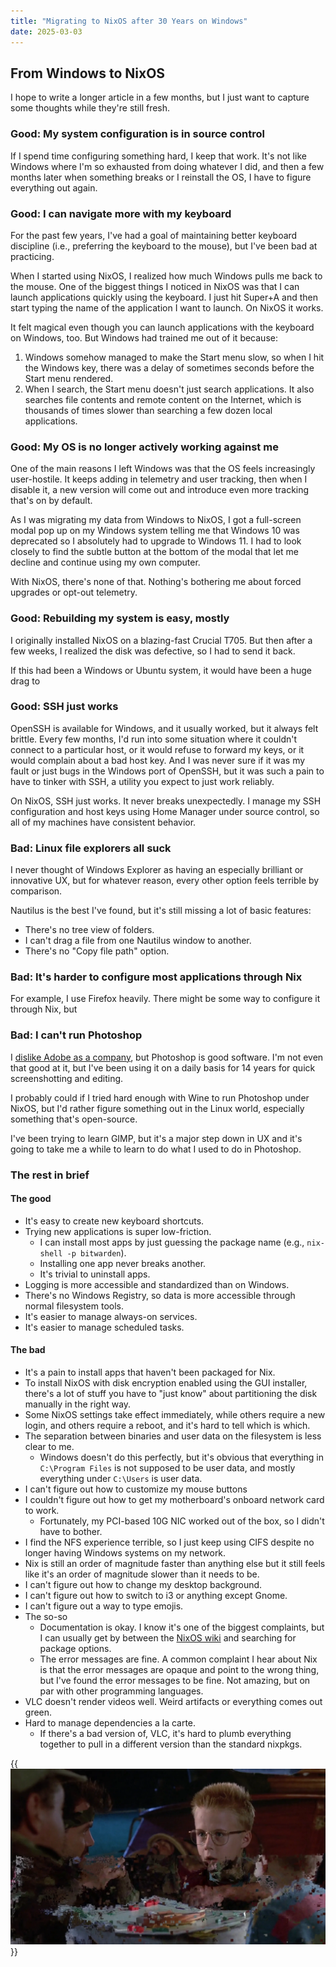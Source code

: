 ```yaml
---
title: "Migrating to NixOS after 30 Years on Windows"
date: 2025-03-03
---
```


## From Windows to NixOS

I hope to write a longer article in a few months, but I just want to capture some thoughts while they're still fresh.

### Good: My system configuration is in source control

If I spend time configuring something hard, I keep that work. It's not like Windows where I'm so exhausted from doing whatever I did, and then a few months later when something breaks or I reinstall the OS, I have to figure everything out again.

### Good: I can navigate more with my keyboard

For the past few years, I've had a goal of maintaining better keyboard discipline (i.e., preferring the keyboard to the mouse), but I've been bad at practicing.

When I started using NixOS, I realized how much Windows pulls me back to the mouse. One of the biggest things I noticed in NixOS was that I can launch applications quickly using the keyboard. I just hit Super+A and then start typing the name of the application I want to launch. On NixOS it works.

It felt magical even though you can launch applications with the keyboard on Windows, too. But Windows had trained me out of it because:

1. Windows somehow managed to make the Start menu slow, so when I hit the Windows key, there was a delay of sometimes seconds before the Start menu rendered.
1. When I search, the Start menu doesn't just search applications. It also searches file contents and remote content on the Internet, which is thousands of times slower than searching a few dozen local applications.

### Good: My OS is no longer actively working against me

One of the main reasons I left Windows was that the OS feels increasingly user-hostile. It keeps adding in telemetry and user tracking, then when I disable it, a new version will come out and introduce even more tracking that's on by default.

As I was migrating my data from Windows to NixOS, I got a full-screen modal pop up on my Windows system telling me that Windows 10 was deprecated so I absolutely had to upgrade to Windows 11. I had to look closely to find the subtle button at the bottom of the modal that let me decline and continue using my own computer.

With NixOS, there's none of that. Nothing's bothering me about forced upgrades or opt-out telemetry.

### Good: Rebuilding my system is easy, mostly

I originally installed NixOS on a blazing-fast Crucial T705. But then after a few weeks, I realized the disk was defective, so I had to send it back.

If this had been a Windows or Ubuntu system, it would have been a huge drag to

### Good: SSH just works

OpenSSH is available for Windows, and it usually worked, but it always felt brittle. Every few months, I'd run into some situation where it couldn't connect to a particular host, or it would refuse to forward my keys, or it would complain about a bad host key. And I was never sure if it was my fault or just bugs in the Windows port of OpenSSH, but it was such a pain to have to tinker with SSH, a utility you expect to just work reliably.

On NixOS, SSH just works. It never breaks unexpectedly. I manage my SSH configuration and host keys using Home Manager under source control, so all of my machines have consistent behavior.

### Bad: Linux file explorers all suck

I never thought of Windows Explorer as having an especially brilliant or innovative UX, but for whatever reason, every other option feels terrible by comparison.

Nautilus is the best I've found, but it's still missing a lot of basic features:

- There's no tree view of folders.
- I can't drag a file from one Nautilus window to another.
- There's no "Copy file path" option.

### Bad: It's harder to configure most applications through Nix

For example, I use Firefox heavily. There might be some way to configure it through Nix, but

### Bad: I can't run Photoshop

I [dislike Adobe as a company](https://www.ftc.gov/news-events/news/press-releases/2024/06/ftc-takes-action-against-adobe-executives-hiding-fees-preventing-consumers-easily-cancelling), but Photoshop is good software. I'm not even that good at it, but I've been using it on a daily basis for 14 years for quick screenshotting and editing.

I probably could if I tried hard enough with Wine to run Photoshop under NixOS, but I'd rather figure something out in the Linux world, especially something that's open-source.

I've been trying to learn GIMP, but it's a major step down in UX and it's going to take me a while to learn to do what I used to do in Photoshop.

### The rest in brief

#### The good

- It's easy to create new keyboard shortcuts.
- Trying new applications is super low-friction.
  - I can install most apps by just guessing the package name (e.g., `nix-shell -p bitwarden`).
  - Installing one app never breaks another.
  - It's trivial to uninstall apps.
- Logging is more accessible and standardized than on Windows.
- There's no Windows Registry, so data is more accessible through normal filesystem tools.
- It's easier to manage always-on services.
- It's easier to manage scheduled tasks.

#### The bad

- It's a pain to install apps that haven't been packaged for Nix.
- To install NixOS with disk encryption enabled using the GUI installer, there's a lot of stuff you have to "just know" about partitioning the disk manually in the right way.
- Some NixOS settings take effect immediately, while others require a new login, and others require a reboot, and it's hard to tell which is which.
- The separation between binaries and user data on the filesystem is less clear to me.
  - Windows doesn't do this perfectly, but it's obvious that everything in `C:\Program Files` is not supposed to be user data, and mostly everything under `C:\Users` is user data.
- I can't figure out how to customize my mouse buttons
- I couldn't figure out how to get my motherboard's onboard network card to work.
  - Fortunately, my PCI-based 10G NIC worked out of the box, so I didn't have to bother.
- I find the NFS experience terrible, so I just keep using CIFS despite no longer having Windows systems on my network.
- Nix is still an order of magnitude faster than anything else but it still feels like it's an order of magnitude slower than it needs to be.
- I can't figure out how to change my desktop background.
- I can't figure out how to switch to i3 or anything except Gnome.
- I can't figure out a way to type emojis.
- The so-so
  - Documentation is okay. I know it's one of the biggest complaints, but I can usually get by between the [NixOS wiki](https://wiki.nixos.org/wiki/NixOS_Wiki) and searching for package options.
  - The error messages are fine. A common complaint I hear about Nix is that the error messages are opaque and point to the wrong thing, but I've found the error messages to be fine. Not amazing, but on par with other programming languages.
- VLC doesn't render videos well. Weird artifacts or everything comes out green.
- Hard to manage dependencies a la carte.
  - If there's a bad version of, VLC, it's hard to plumb everything together to pull in a different version than the standard nixpkgs.

{{<img src="captain-ron.webp">}}

